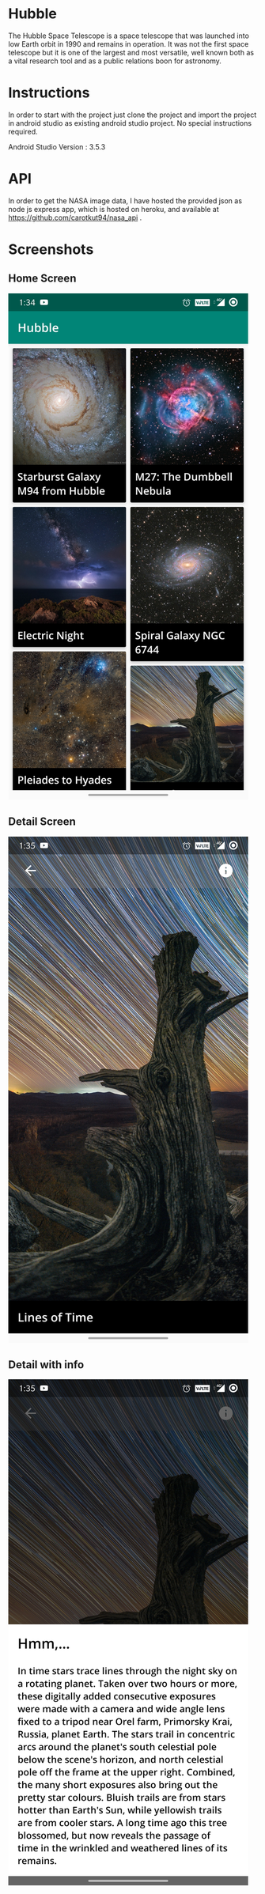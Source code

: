 # Hubble
The Hubble Space Telescope is a space telescope that was launched into low Earth orbit in
1990 and remains in operation. It was not the first space telescope but it is one of the largest
and most versatile, well known both as a vital research tool and as a public relations boon for astronomy.


# Instructions

In order to start with the project just clone the project and import the project in android studio
as existing android studio project. No special instructions required.

Android Studio Version : 3.5.3

# API

In order to get the NASA image data, I have hosted the provided json as node js express app,
which is hosted on heroku, and available at https://github.com/carotkut94/nasa_api .


# Screenshots

## Home Screen
![image](https://github.com/carotkut94/hubble/blob/master/screenshots/1.homepage.jpg)

## Detail Screen
![image](https://github.com/carotkut94/hubble/blob/master/screenshots/2.detailpage.jpg)


## Detail with info
![image](https://github.com/carotkut94/hubble/blob/master/screenshots/3.info.jpg)
